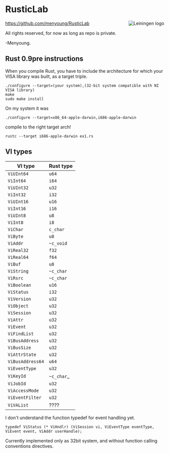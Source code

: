 RusticLab
=========
<img src="http://upload.wikimedia.org/wikipedia/en/6/6a/Krusty_Krab.jpg"
 alt="Leiningen logo" title="The man himself" align="right" />

https://github.com/menyoung/RusticLab

All rights reserved, for now as long as repo is private.

-Menyoung.

Rust 0.9pre instructions
---------------------
When you compile Rust, you have to include the architecture for which your VISA library was built, as a target triple.

```
./configure --target=(your system),(32-bit system compatible with NI VISA library)
make
sudo make install
```

On my system it was
```
./configure --target=x86_64-apple-darwin,i686-apple-darwin
```

compile to the right target arch!
```
rustc --target i686-apple-darwin ex1.rs
```

VI types
--------

|VI type	|Rust type	|
|-----------|-----------|
|`ViUInt64`	|`u64`		|
|`ViInt64`	|`i64`		|
|`ViUInt32`	|`u32`		|
|`ViInt32`	|`i32`		|
|`ViUInt16`	|`u16`		|
|`ViInt16`	|`i16`		|
|`ViUInt8`	|`u8`		|
|`ViInt8`	|`i8`		|
|`ViChar`	|`c_char`	|
|`ViByte`	|`u8`		|
|`ViAddr`	|`~c_void`	|
|`ViReal32`	|`f32`		|
|`ViReal64`	|`f64`		|
|`ViBuf`	|`u8`		|
|`ViString`	|`~c_char`	|
|`ViRsrc`	|`~c_char`	|
|`ViBoolean`|`u16`		|
|`ViStatus`	|`i32`		|
|`ViVersion`|`u32`		|
|`ViObject`	|`u32`		|
|`ViSession`|`u32`		|
|`ViAttr`	|`u32`		|
|`ViEvent`	|`u32`		|
|`ViFindList`	|`u32`	|
|`ViBusAddress`	|`u32`	|
|`ViBusSize`	|`u32`	|
|`ViAttrState`	|`u32`	|
|`ViBusAddress64`|`u64`	|
|`ViEventType`	|`u32`	|
|`ViKeyId`	|`~c_char`_	|
|`ViJobId`	|`u32`		|
|`ViAccessMode`	|`u32`	|
|`ViEventFilter`|`u32`	|
|`ViVAList`		|????	|

I don't understand the function typedef for event handling yet.
```
typedef ViStatus (* ViHndlr) (ViSession vi, ViEventType eventType, ViEvent event, ViAddr userHandle);
```

Currently implemented only as 32bit system, and without function calling conventions directives.
